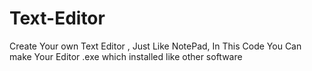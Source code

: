 # Text-Editor
Create Your own Text Editor , Just Like NotePad, In This Code You Can make Your Editor .exe which installed like other software
